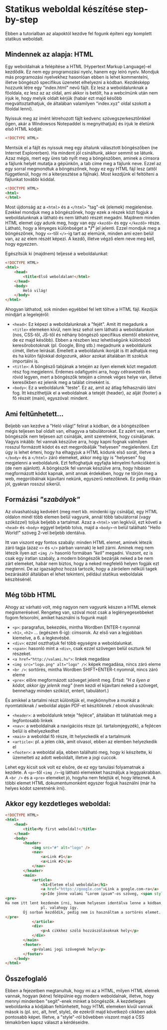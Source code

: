 # Statikus weboldal készítése step-by-step

Ebben a tutorialban az alapoktól kezdve fel fogunk építeni egy komplett statikus weboldalt.

## Mindennek az alapja: HTML

Egy weboldalnak a felépítése a HTML (Hypertext Markup Language)-el kezdődik. Ez nem egy programozási nyelv, hanem egy leíró nyelv. Mondjuk más programozási nyelvekhez hasonlóan ebben is lehet kommentelni, illetve böngésző specifikus üzenetet elhelyezni a kódban. Kezdésképp hozzunk létre egy "index.html" nevű fájlt. Ez lesz a weboldalunknak a főoldala, ez lesz az az oldal, ami akkor is betölt, ha a webcímünk után nem írjuk le, hogy melyik oldalt kérjük (habár ezt majd később megváltoztathatjuk, de általában valamilyen "index.xyz" oldal szokott a főoldal lenni).

Nyissuk meg az imént létrehozott fájlt kedvenc szövegszerkesztőnkkel (igen, akár a Windowsos Notepaddel is megnyithatjuk) és írjuk le életünk első HTML kódját:

``` html
<!DOCTYPE HTML>
```

Mentsük el a fájlt és nyissuk meg egy általunk választott böngészőben (ne Internet Explorerben). Ha mindent jól csináltunk, akkor semmit se látunk. Azaz mégis, mert egy üres tab nyílt meg a böngészőben, aminek a címsora a fájlunk helyét mutatja a gépünkön, a tab címe meg a fájlunk neve. Ezzel az egy sorral megmondtuk a böngészőnek, hogy ez egy HTML fájl lesz (attől függetlenül, hogy mi a kiterjesztése a fájlnak). Most kezdjünk el feltölteni a fájlunkat további kóddal.

``` html
<!DOCTYPE HTML>
<html>
</html>
```

Most újdonság az a ```<html>``` és a ```</html>``` "tag"-ek (elemek) megjelenése. Ezekkel mondjuk meg a böngészőnek, hogy ezek a részek közt fogjuk a weboldalunknak a látható és nem látható részét megadni. Majdnem minden HTML elemet úgy adunk meg, hogy van egy ```<kezdő>``` és egy ```</kezdő>``` része. Látható, hogy a lényeges különbséget a **"/"** jel jelenti. Ezzel mondjuk meg a böngészőnek, hogy ```<>```-től ```</>```-ig tart az elemünk, minden ami ezen belül van, az az elem részét képezi. A kezdő, illetve végző elem neve meg kell, hogy egyezzen.

Egészítsük ki (majdnem) teljessé a weboldalunkat:

``` html
<!DOCTYPE HTML>
<html>
	<head>
		<title>Első weboldalam!</html>
	</head>
	<body>
		Heló világ!
	</body>
</html>
```

Ahogyan láthatod, sok minden egyébbel fel lett töltve a HTML fájl. Kezdjük mindjárt a legelejéről:
- ```<head>```: Ez képezi a weboldalunknak a "fejét". Amit itt megadunk a ```<title>``` elemeken kívül, nem lesz sehol sem látható a weboldalunkon (nos, CSS-től, JS-től és néhány böngésző specifikus elemtől eltekintve, de ez majd később). Ebben a részben lesz lehetőségünk különböző keresőrobotoknak (pl. Google, Bing stb.) megadnunk a weboldalunk címét, illetve leírását. Emellett a weboldalunk ikonját is itt adhatjuk meg és ha külön fájlokkal dolgozunk, akkor azokat általában itt szoktuk importálni is.
- ```<title>```: A böngésző tabjának a tetején az ilyen elemek közt megadott rész fog megjelenni. Érdemes odafigyelni arra, hogy célravezető és rövid legyen, mert a böngészők tetején a címnek véges helye van, illetve keresőkben ez jelenik meg a találat címeként is.
- ```<body>```: Ez a weboldalunk "teste". Ez az, amit az átlag felhasználó látni fog. Itt készíthetjük el a weboldalnak a tetejét (header), az alját (footer) a fő részét (main), egyszóval: mindent.

## Ami feltűnhetett...

Beljebb van kezdve a "Heló világ!" felirat a kódban, de a böngészőben mégis teljesen bal oldalt van, elhagyva a tabulátorokat. Ez azért van, mert a böngészők nem teljesen azt csinálják, amit szeretnénk, hogy csináljanak. Vagyis inkább: fel vannak készülve arra, hogy kapni fognak valmilyen rosszul formázott kódot és ezt megpróbálják "helyesen" megjeleníteni. Ezt úgy is lehet érteni, hogy ha elhagyjuk a HTML kódunk első sorát, illetve a ```</body>``` és a ```</html>``` záró elemeket, akkor még így is "helyesen" fog megjelenni a weboldalunk. Ezt felfoghatjuk egyfajta kényelmi funkcióként is (de nem ajánlott). A böngészők fel vannak készülve arra, hogy hibásan megformázott kódot kapnak, amit annak érdekében, hogy ne törjön meg a web, megpróbálnak kijavítani nekünk, egyszerű netezőknek. Ez pedig ritkán jól, gyakran rosszul sikerül.

## Formázási _"szabályok"_

Az olvashatóság kedvéért (meg mert kb. mindenki így csinálja), egy HTML oldalon minél több elemen belül vagyunk, annál több tabulátorral (vagy szóközzel) toljuk beljebb a tartalmat. Azaz a ```<html>``` van legkívül, ezt követi a ```<head>``` és  ```<body>``` eggyel beljebb tolva, majd a ```<body>```-n belül található "Hello World!" szöveg 2-vel beljebb identálva.

Itt van viszont egy fontos szabály: minden HTML elemet, aminek létezik záró tagja (azaz ```<>``` és ```</>``` párban vannak) le kell zárni. Aminek meg nem létezik ilyen azt ```<img />``` hasonló formában _"kell"_ megadni. Viszont, ez is csak egy íratlan szabály, a modern böngészők bezárják neked a be nem zárt elemeket, habár nem biztos, hogy a neked megfelelő helyen fogják ezt megtenni. De az igazsághoz hozzá tartozik, hogy a záróelem nélküli tagek bezárásától általában el lehet tekinteni, például statikus weboldalak készítésénél.

## Még több HTML

Ahogy az várható volt, még nagyon nem vagyunk készen a HTML elemek megismerésével. Rengeteg van, szóval most csak a leglényegesebbeket fogom felsorolni, amiket használni is fogunk majd:
- ```<p>```: paragrafus, bekezdés, mintha Wordben ENTER-t nyomnál
- ```<h1>```, ```<h2>``` ... (egészen 6-ig): címsorok. Az első van a legjobban kiemelve, a 6. a legkevésbé.
- ```<div>```: ezzel oszthatjuk fel több egységre a weboldalunkat.
- ```<span>```: hasonló mint a ```<div>```, csak ezzel szövegen belül osztunk fel részeket.
- ```<a href="http://valami.hu">```: linkek megadása
- ```<img src="logo.png" alt="logo" />```: képek megadása, nincs záró eleme
- ```<br />```: sortörés, mintha Wordben SHIFT+ENTER-t nyomnál, nincs záró eleme
- ```<pre>```: előre megformázott szöveget jelenít meg. Értsd: _"H   a    ilyen   a     kódot, akkor	így jelenik meg"_ (nem kezdi el kijavítani neked a szöveget, bennehagy minden szóközt, entert, tabulátort.)

És amikkel a tartalmi részt különítjük el, megkönnyítve a munkát a nyomtatóknak / weboldal alpján PDF-et készítőknek / ebook olvasóknak:
- ```<header>```: a weboldalunk teteje "fejléce", általában itt taláhatóak meg a legfontosabb linkek
- ```<nav>```: a weboldalnak a navigációs része (pl. tartalomjegyzék), a fejlécen belül is elhelyezkedhet
- ```<main>``` a weboldal fő része, itt helyezkedik el a tartalmunk
- ```<article>```: pl. a jelen cikk, amit olvasol, ebben az elemben helyezkedik el
- ```<footer>```: a weboldal alja, ebben található meg, hogy ki készítette, ki üzemelteti az adott weboldalt, illetve a jogi cuccok.

Lehet egy kicsit sok volt ez elsőre, de ez egy tanulási folyamatnak a kezdete. A ```<p>```-től ```<img />```-ig látható elemekket használjuk a leggyakrabban. A ```<br />``` és a ```<pre>``` elemeket jó, hogyha nem felejtük el, hogy léteznek. A többi elemet HTML dokumentumonként egyszer fogjuk használni (már ha helyes kódot szeretnénk írni).

## Akkor egy kezdetleges weboldal:

``` html
<!DOCTYPE HTML>
<html>
	<head>
		<title>My first weboldal!</title>
	</head>
	<body>
		<header>
			<img src="#" alt="logo" />
			<nav>
				<a>Link #1</a>
				<a>Link #2</a>
			</nav>
		</header>
		<main>
			<article>
				<h1>Életem első weboldala</h1>
				<a href="https://google.com">Link a google.com-ra</a>
				<p>Ide jönne valami "Lorem ipsum"-os szöveg, <span style="color: red;">hogy</span> jól nézzen ki. <br>Ez új sorban kezdődik</p>
<pre>
Ha nem itt lent kezdeném írni, hanem helyesen identálva lenne a kódban, akkor a tabulátorok miatt beljebb kezdődne a kód
				pl. valahogy így.
		Új sorban kezdődik, pedig nem is használtam a sortörés elemet.
</pre>
			</article>
			<div>
				<p>A cikkhez szóló hozzászólásoknak hely</p>
			</div>
		</main>
		<footer>
			<p>Valami jogi szövegnek hely</p>
		</footer>
	</body>
</html>
```

## Összefoglaló

Ebben a fejezetben megtanultuk, hogy mi az a HTML, milyen HTML elemek vannak, hogyan (kéne) felépülnie egy modern weboldalnak, illetve, hogy mennyi mindenben "segít"-enek minket a böngészők. A kezdetleges weboldanka a kódjában feltűnhetett, hogy HTML elemeken kívül vannak mások is (pl. src, alt, href, style), de ezekről majd következő cikkben adok pontosabb képet. Illetve, a "style"-ról bővebben viszont majd a CSS témakörben kapsz választ a kérdéseidre.
